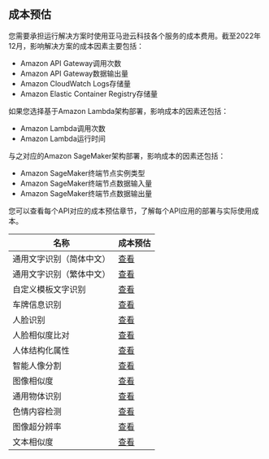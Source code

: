 ## 成本预估

您需要承担运行解决方案时使用亚马逊云科技各个服务的成本费用。截至2022年12月，影响解决方案的成本因素主要包括：

- Amazon API Gateway调用次数
- Amazon API Gateway数据输出量
- Amazon CloudWatch Logs存储量
- Amazon Elastic Container Registry存储量

如果您选择基于Amazon Lambda架构部署，影响成本的因素还包括：

- Amazon Lambda调用次数
- Amazon Lambda运行时间

与之对应的Amazon SageMaker架构部署，影响成本的因素还包括：

- Amazon SageMaker终端节点实例类型
- Amazon SageMaker终端节点数据输入量
- Amazon SageMaker终端节点数据输出量

您可以查看每个API对应的成本预估章节，了解每个API应用的部署与实际使用成本。


|    **名称**   |    **成本预估**   |
|--------------|--------------|
|通用文字识别（简体中文）|[查看](deploy-general-ocr.md#_3)|
|通用文字识别（繁体中文）|[查看](deploy-general-ocr-traditional.md#_3)|
|自定义模板文字识别|[查看](deploy-custom-ocr.md#_3)|
|车牌信息识别|[查看](deploy-car-license-plate.md#_3)|
|人脸识别|[查看](deploy-face-detection.md#_3)|
|人脸相似度比对|[查看](deploy-face-comparison.md#_3)|
|人体结构化属性|[查看](deploy-human-attribute-recognition.md#_3)|
|智能人像分割|[查看](deploy-human-image-segmentation.md#_3)|
|图像相似度|[查看](deploy-image-similarity.md#_3)|
|通用物体识别|[查看](deploy-object-recognition.md#_3)|
|色情内容检测|[查看](deploy-pornography-detection.md#_3)|
|图像超分辨率|[查看](deploy-image-super-resolution.md#_3)|
|文本相似度|[查看](deploy-text-similarity.md#_3)|
